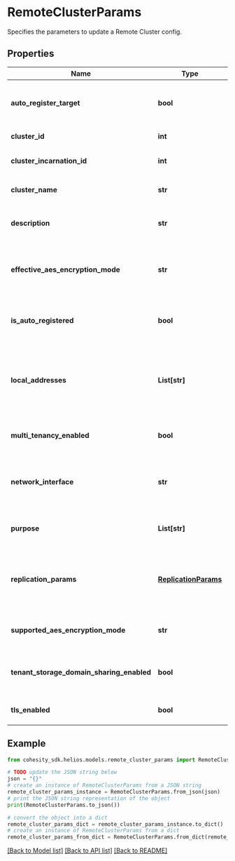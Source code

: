 # RemoteClusterParams

Specifies the parameters to update a Remote Cluster config.

## Properties

Name | Type | Description | Notes
------------ | ------------- | ------------- | -------------
**auto_register_target** | **bool** | Specifies if the Tx clusters should be automatically registered at the Rx site. | [optional] [default to False]
**cluster_id** | **int** | Specifies the Remote Cluster id. | [optional] [readonly] 
**cluster_incarnation_id** | **int** | Specifies the Remote Cluster incarnation id. | [optional] [readonly] 
**cluster_name** | **str** | Specifies the Remote Cluster name. | [optional] [readonly] 
**description** | **str** | Specifies any additional information if needed. | [optional] 
**effective_aes_encryption_mode** | **str** | Specifies the effective AES Encryption mode negotiated between local and the remote cluster. | [optional] 
**is_auto_registered** | **bool** | Specifies if the Remote Cluster was registered automatically or manually. | [optional] [readonly] 
**local_addresses** | **List[str]** | Specifies the IP addresses of the interfaces in the local Cluster which will be used for communicating with the remote Cluster. | [optional] [readonly] 
**multi_tenancy_enabled** | **bool** | Specifies if the Remote Cluster has Multi-Tenancy enabled. | [optional] 
**network_interface** | **str** | Specifies the name of the network interfaces to use for communicating with the Remote Cluster. | [optional] 
**purpose** | **List[str]** | Specifies the purpose for which the remote cluster is being registered. | [optional] 
**replication_params** | [**ReplicationParams**](ReplicationParams.md) | Specifies the replication config for a Remote Cluster. Required when usedForReplication is set to true. | [optional] 
**supported_aes_encryption_mode** | **str** | Specifies the AES Encryption mode of the remote cluster. | [optional] 
**tenant_storage_domain_sharing_enabled** | **bool** | Specifies if Tenant Storage Domain sharing is enabled on the Remote Cluster. | [optional] 
**tls_enabled** | **bool** | Specifies if TLS is enabled on the Remote Cluster. | [optional] 

## Example

```python
from cohesity_sdk.helios.models.remote_cluster_params import RemoteClusterParams

# TODO update the JSON string below
json = "{}"
# create an instance of RemoteClusterParams from a JSON string
remote_cluster_params_instance = RemoteClusterParams.from_json(json)
# print the JSON string representation of the object
print(RemoteClusterParams.to_json())

# convert the object into a dict
remote_cluster_params_dict = remote_cluster_params_instance.to_dict()
# create an instance of RemoteClusterParams from a dict
remote_cluster_params_from_dict = RemoteClusterParams.from_dict(remote_cluster_params_dict)
```
[[Back to Model list]](../README.md#documentation-for-models) [[Back to API list]](../README.md#documentation-for-api-endpoints) [[Back to README]](../README.md)


